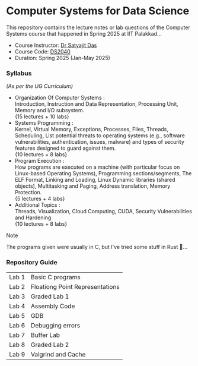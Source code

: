 # Computer Systems for Data Science

This repository contains the lecture notes or lab questions of the Computer Systems course that happened in Spring 2025 at IIT Palakkad...

- Course Instructor: [Dr Satyajit Das](https://iitpkd.ac.in/people/satyajitdas)
- Course Code: [DS2040](https://mfsdsai.iitpkd.ac.in/courses.php)
- Duration: Spring 2025 (Jan-May 2025)


### Syllabus
_(As per the UG Curriculum)_

- $\text{Organization Of Computer Systems :}$ \
  Introduction, Instruction and Data Representation, Processing Unit, Memory and I/O subsystem. \
  {15 lectures + 10 labs}
- $\text{Systems Programming :}$ \
  Kernel, Virtual Memory, Exceptions, Processes, Files, Threads, Scheduling, List potential threats to operating systems (e.g., software vulnerabilities, authentication, issues, malware) and types of security features designed to guard against them. \
  {10 lectures + 8 labs}
- $\text{Program Execution :}$ \
  How programs are executed on a machine (with particular focus on Linux-based Operating Systems), Programming sections/segments, The ELF Format, Linking and Loading, Linux Dynamic libraries (shared objects), Multitasking and Paging, Address translation, Memory Protection.  \
  {5 lectures + 4 labs}
- $\text{Additional Topics :}$ \
  Threads, Visualization, Cloud Computing, CUDA, Security Vulnerabilities and Hardening \
  {10 lectures + 8 labs}


> [!NOTE]
> The programs given were usually in C, but I've tried some stuff in Rust 🦀...


### Repository Guide

| | |
| --- | --- |
| Lab 1 | Basic C programs|
| Lab 2 | Floationg Point Representations |
| Lab 3 | $\text{Graded Lab 1}$ |
| Lab 4 | Assembly Code |
| Lab 5 | GDB |
| Lab 6 | Debugging errors |
| Lab 7 | Buffer Lab |
| Lab 8 | $\text{Graded Lab 2}$ |
| Lab 9 | Valgrind and Cache |